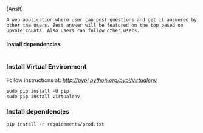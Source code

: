 (AnsIt)
```
A web application where user can post questions and get it answered by other the users. Best answer will be featured on the top based on upvote counts. Also users can follow other users. 
```

#### Install dependencies
```
```


### Install Virtual Environment
Follow instructions at: *http://pypi.python.org/pypi/virtualenv*
```
sudo pip install -U pip
sudo pip install virtualenv
```


### Install dependencies
```
pip install -r requirements/prod.txt
```
